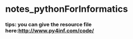 # notes_pythonForInformatics
### tips: you can give the resource file here:http://www.py4inf.com/code/
